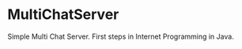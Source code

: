 MultiChatServer
===============

Simple Multi Chat Server. First steps in Internet Programming in Java.